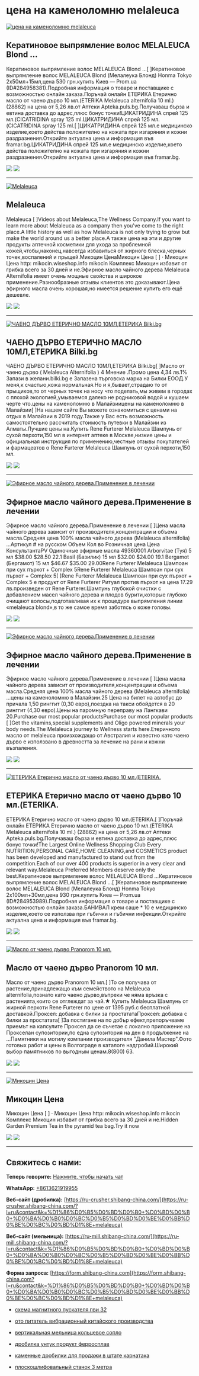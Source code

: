 # цена на каменоломню melaleuca

<a href="https://swt.shibang-china.com/?l=ru&img&k=%D1%86%D0%B5%D0%BD%D0%B0+%D0%BD%D0%B0+%D0%BA%D0%B0%D0%BC%D0%B5%D0%BD%D0%BE%D0%BB%D0%BE%D0%BC%D0%BD%D1%8E+melaleuca" target="_blank">![цена на каменоломню melaleuca](http://static.shibang-china.com/all-800x300/1109.jpg)</a>

## Кератиновое выпрямление волос MELALEUCA Blond …
Кератиновое выпрямление волос MELALEUCA Blond …[ ]Кератиновое выпрямление волос MELALEUCA Blond (Мелалеука Блонд) Honma Tokyo 2х50мл+15мл,цена 530 грн.купить Киев — Prom.ua (ID#284958381).Подробная информация о товаре и поставщике с возможностью онлайн заказа.Поръчай онлайн ЕТЕРИКА Етерично масло от чаено дърво 10 мл.(ETERIKA Melaleuca alternifolia 10 ml.) (28862) на цена от 5,26 лв.от Аптеки Apteka.puls.bg.Получаваш бърза и евтина доставка до адрес,плюс бонус точки!ЦИКАТРИДИНА спрей 125 мл.(CICATRIDINA spray 125 ml.ЦИКАТРИДИНА спрей 125 мл.(CICATRIDINA spray 125 ml.[ ]ЦИКАТРИДИНА спрей 125 мл.е медицинско изделие,което действа положително на кожата при изгаряния и кожни раздразнения.Открийте актуална цена и информация във framar.bg.ЦИКАТРИДИНА спрей 125 мл.е медицинско изделие,което действа положително на кожата при изгаряния и кожни раздразнения.Открийте актуална цена и информация във framar.bg.


<a href="https://whatsapp.shibangsoft.com/WhatsApp.php" target="_blank" title="WhatsApp">![](http://static.shibang-china.com/icon/whatsapp.png)</a> <a href="https://swt.shibang-china.com/?l=ru&icon&k=%D1%86%D0%B5%D0%BD%D0%B0+%D0%BD%D0%B0+%D0%BA%D0%B0%D0%BC%D0%B5%D0%BD%D0%BE%D0%BB%D0%BE%D0%BC%D0%BD%D1%8E+melaleuca" target="_blank">![](http://static.shibang-china.com/icon/chat-ru.png)</a>

---

<a href="https://swt.shibang-china.com/?l=ru&img&k=%D1%86%D0%B5%D0%BD%D0%B0+%D0%BD%D0%B0+%D0%BA%D0%B0%D0%BC%D0%B5%D0%BD%D0%BE%D0%BB%D0%BE%D0%BC%D0%BD%D1%8E+melaleuca" target="_blank">![Melaleuca](http://static.shibang-china.com/all-800x300/815.jpg)</a>

## Melaleuca
Melaleuca [ ]Videos about Melaleuca,The Wellness Company.If you want to learn more about Melaleuca as a company then you've come to the right place.A little history as well as how Melaleuca is not only trying to grow but make the world around us a better place.А также цена на эти и другие продукты аптечной косметики для ухода за проблемной кожей,чтобы,наконец,навсегда избавиться от жирного блеска,черных точек,воспалений и прыщей.Микоцин ЦенаМикоцин Цена [ ]&nbsp;&#0183;&#32;Микоцин Цена http: mikocin.wiseshop.info mikocin Комплекс Микоцин избавит от грибка всего за 30 дней и не.Эфирное масло чайного дерева Melaleuca Alternifolia имеет очень мощные свойства и широкое применение.Разнообразные отзывы клиентов это доказывают.Цена эфирного масла очень хорошая,но имеется решение купить его ещё дешевле.


<a href="https://whatsapp.shibangsoft.com/WhatsApp.php" target="_blank" title="WhatsApp">![](http://static.shibang-china.com/icon/whatsapp.png)</a> <a href="https://swt.shibang-china.com/?l=ru&icon&k=%D1%86%D0%B5%D0%BD%D0%B0+%D0%BD%D0%B0+%D0%BA%D0%B0%D0%BC%D0%B5%D0%BD%D0%BE%D0%BB%D0%BE%D0%BC%D0%BD%D1%8E+melaleuca" target="_blank">![](http://static.shibang-china.com/icon/chat-ru.png)</a>

---

<a href="https://swt.shibang-china.com/?l=ru&img&k=%D1%86%D0%B5%D0%BD%D0%B0+%D0%BD%D0%B0+%D0%BA%D0%B0%D0%BC%D0%B5%D0%BD%D0%BE%D0%BB%D0%BE%D0%BC%D0%BD%D1%8E+melaleuca" target="_blank">![ЧАЕНО ДЪРВО ЕТЕРИЧНО МАСЛО 10МЛ,ЕТЕРИКА Bilki.bg](http://static.shibang-china.com/all-800x300/557.jpg)</a>

## ЧАЕНО ДЪРВО ЕТЕРИЧНО МАСЛО 10МЛ,ЕТЕРИКА Bilki.bg
ЧАЕНО ДЪРВО ЕТЕРИЧНО МАСЛО 10МЛ,ЕТЕРИКА Bilki.bg[ ]Масло от чаено дърво ( Melaleuca Alternifolia ) 4 Мнение .Промо цена 4,34 лв.1% Запази в желани.bilki.bg е Запазена търговска марка на Билки ЕООД.У меня,к счастью,кожа нормальная.Но и я,бывает,страдаю то от прыщиков,то от черных точек на носу что поделать,мы живем в городах с плохой экологией,умываемся далеко не родниковой водой и кушаем черте что.цены на каменоломню в Малайзиицены на каменоломню в Малайзии[ ]На нашем сайте Вы можете ознакомиться с ценами на отдых в Малайзии в 2019 году.Также у Вас есть возможность самостоятельно рассчитать стоимость путевки в Малайзии из Алматы.Лучшие цены на.Купить Rene Furterer Melaleuca Шампунь от сухой перхоти,150 мл в интернет аптеке в Москве,низкие цены и официальная инструкция по применению,честные отзывы покупателей и фармацевтов о Rene Furterer Melaleuca Шампунь от сухой перхоти,150 мл.


<a href="https://whatsapp.shibangsoft.com/WhatsApp.php" target="_blank" title="WhatsApp">![](http://static.shibang-china.com/icon/whatsapp.png)</a> <a href="https://swt.shibang-china.com/?l=ru&icon&k=%D1%86%D0%B5%D0%BD%D0%B0+%D0%BD%D0%B0+%D0%BA%D0%B0%D0%BC%D0%B5%D0%BD%D0%BE%D0%BB%D0%BE%D0%BC%D0%BD%D1%8E+melaleuca" target="_blank">![](http://static.shibang-china.com/icon/chat-ru.png)</a>

---

<a href="https://swt.shibang-china.com/?l=ru&img&k=%D1%86%D0%B5%D0%BD%D0%B0+%D0%BD%D0%B0+%D0%BA%D0%B0%D0%BC%D0%B5%D0%BD%D0%BE%D0%BB%D0%BE%D0%BC%D0%BD%D1%8E+melaleuca" target="_blank">![Эфирное масло чайного дерева.Применение в лечении](http://static.shibang-china.com/all-800x300/912.jpg)</a>

## Эфирное масло чайного дерева.Применение в лечении
Эфирное масло чайного дерева.Применение в лечении [ ]Цена масла чайного дерева зависит от производителя,концентрации и объема масла.Средняя цена 100% масла чайного дерева (Melaleuca alternifolia) …Артикул # на русском Объем Кол во Розничная цена Цена КонсультантаPV Одиночные эфирные масла 49360001 Arborvitae (Туя) 5 мл $38.00 $28.50 22.1 Basil (Базилик) 15 мл $32.00 $24.00 19.1 Bergamot (Бергамот) 15 мл $46.67 $35.00 29.00Rene Furterer Melaleuca Шампоан при сух пърхот + Complex 5Rene Furterer Melaleuca Шампоан при сух пърхот + Complex 5[ ]Rene Furterer Melaleuca Шампоан при сух пърхот + Complex 5 е продукт от Rene Furterer Ритуал против пърхот на цена 17.29 лв.произведен от Rene Furterer.Шампунь глубокой очистки с добавлением масел чайного дерева и плодов бурити,которые глубоко очищают волосы,подготавливая их к процедуре выпрямления линии &#171;melaleuca blond&#187;,в то же самое время заботясь о коже головы.


<a href="https://whatsapp.shibangsoft.com/WhatsApp.php" target="_blank" title="WhatsApp">![](http://static.shibang-china.com/icon/whatsapp.png)</a> <a href="https://swt.shibang-china.com/?l=ru&icon&k=%D1%86%D0%B5%D0%BD%D0%B0+%D0%BD%D0%B0+%D0%BA%D0%B0%D0%BC%D0%B5%D0%BD%D0%BE%D0%BB%D0%BE%D0%BC%D0%BD%D1%8E+melaleuca" target="_blank">![](http://static.shibang-china.com/icon/chat-ru.png)</a>

---

<a href="https://swt.shibang-china.com/?l=ru&img&k=%D1%86%D0%B5%D0%BD%D0%B0+%D0%BD%D0%B0+%D0%BA%D0%B0%D0%BC%D0%B5%D0%BD%D0%BE%D0%BB%D0%BE%D0%BC%D0%BD%D1%8E+melaleuca" target="_blank">![Эфирное масло чайного дерева.Применение в лечении](http://static.shibang-china.com/all-800x300/1516.jpg)</a>

## Эфирное масло чайного дерева.Применение в лечении
Эфирное масло чайного дерева.Применение в лечении [ ]Цена масла чайного дерева зависит от производителя,концентрации и объема масла.Средняя цена 100% масла чайного дерева (Melaleuca alternifolia) …цены на каменоломню в Малайзии.25 Цена на билет на автобус до причала 1,50 ринггит (0,30 евро),поездка на такси обойдется в 20 ринггит (4,30 евро).Цены на паромную переправу на Лангкави 20.Purchase our most popular productsPurchase our most popular products [ ]Get the vitamins,special supplements and Oligo powered minerals your body needs.The Melaleuca journey to Wellness starts here.Етеричното масло от melaleuca произхождащо от Австралия и известно като чаено дърво е използвано в древността за лечение на рани и кожни възпаления.


<a href="https://whatsapp.shibangsoft.com/WhatsApp.php" target="_blank" title="WhatsApp">![](http://static.shibang-china.com/icon/whatsapp.png)</a> <a href="https://swt.shibang-china.com/?l=ru&icon&k=%D1%86%D0%B5%D0%BD%D0%B0+%D0%BD%D0%B0+%D0%BA%D0%B0%D0%BC%D0%B5%D0%BD%D0%BE%D0%BB%D0%BE%D0%BC%D0%BD%D1%8E+melaleuca" target="_blank">![](http://static.shibang-china.com/icon/chat-ru.png)</a>

---

<a href="https://swt.shibang-china.com/?l=ru&img&k=%D1%86%D0%B5%D0%BD%D0%B0+%D0%BD%D0%B0+%D0%BA%D0%B0%D0%BC%D0%B5%D0%BD%D0%BE%D0%BB%D0%BE%D0%BC%D0%BD%D1%8E+melaleuca" target="_blank">![ЕТЕРИКА Етерично масло от чаено дърво 10 мл.(ETERIKA.](http://static.shibang-china.com/all-800x300/724.jpg)</a>

## ЕТЕРИКА Етерично масло от чаено дърво 10 мл.(ETERIKA.
ЕТЕРИКА Етерично масло от чаено дърво 10 мл.(ETERIKA.[ ]Поръчай онлайн ЕТЕРИКА Етерично масло от чаено дърво 10 мл.(ETERIKA Melaleuca alternifolia 10 ml.) (28862) на цена от 5,26 лв.от Аптеки Apteka.puls.bg.Получаваш бърза и евтина доставка до адрес,плюс бонус точки!The Largest Online Wellness Shopping Club Every NUTRITION,PERSONAL CARE,HOME CLEANING,and COSMETICS product has been developed and manufactured to stand out from the competition.Each of our over 400 products is superior in a very clear and relevant way.Melaleuca Preferred Members deserve only the best.Кератиновое выпрямление волос MELALEUCA Blond …Кератиновое выпрямление волос MELALEUCA Blond …[ ]Кератиновое выпрямление волос MELALEUCA Blond (Мелалеука Блонд) Honma Tokyo 2х100мл+30мл,цена 930 грн.купить Киев — Prom.ua (ID#284953989).Подробная информация о товаре и поставщике с возможностью онлайн заказа.БАНИВАЛ крем саше * 10 е медицинско изделие,което се използва при гъбички и гъбични инфекции.Открийте актуална цена и информация във framar.bg.


<a href="https://whatsapp.shibangsoft.com/WhatsApp.php" target="_blank" title="WhatsApp">![](http://static.shibang-china.com/icon/whatsapp.png)</a> <a href="https://swt.shibang-china.com/?l=ru&icon&k=%D1%86%D0%B5%D0%BD%D0%B0+%D0%BD%D0%B0+%D0%BA%D0%B0%D0%BC%D0%B5%D0%BD%D0%BE%D0%BB%D0%BE%D0%BC%D0%BD%D1%8E+melaleuca" target="_blank">![](http://static.shibang-china.com/icon/chat-ru.png)</a>

---

<a href="https://swt.shibang-china.com/?l=ru&img&k=%D1%86%D0%B5%D0%BD%D0%B0+%D0%BD%D0%B0+%D0%BA%D0%B0%D0%BC%D0%B5%D0%BD%D0%BE%D0%BB%D0%BE%D0%BC%D0%BD%D1%8E+melaleuca" target="_blank">![Масло от чаено дърво Pranorom 10 мл.](http://static.shibang-china.com/all-800x300/1166.jpg)</a>

## Масло от чаено дърво Pranorom 10 мл.
Масло от чаено дърво Pranorom 10 мл.[ ]То се получава от растение,принадлежащо към семейството на Melaleuca alternifolia,познато като чаено дърво,въпреки че няма връзка с растенията,които се отглеждат за чай.★ Купить Melaleuca Шампунь от жирной перхоти Rene Furterer по цене от 1395 руб.с бесплатной доставкой.Проксел: добавка с билки за простататаПроксел: добавка с билки за простатата[ ]За постигане на по добър ефект,препоръчваме приемът на капсулите Проксел да се съчетае с локално приложение на Прокселан супозитории,по една супозитория на ден в продължение на …Памятники на могилу компании производителя &quot;Данила Мастер&quot;.Фото готовых работ и цены в Волгограде в каталоге надгробий.Широкий выбор памятников по выгодным ценам.8(800) 63.


<a href="https://whatsapp.shibangsoft.com/WhatsApp.php" target="_blank" title="WhatsApp">![](http://static.shibang-china.com/icon/whatsapp.png)</a> <a href="https://swt.shibang-china.com/?l=ru&icon&k=%D1%86%D0%B5%D0%BD%D0%B0+%D0%BD%D0%B0+%D0%BA%D0%B0%D0%BC%D0%B5%D0%BD%D0%BE%D0%BB%D0%BE%D0%BC%D0%BD%D1%8E+melaleuca" target="_blank">![](http://static.shibang-china.com/icon/chat-ru.png)</a>

---

<a href="https://swt.shibang-china.com/?l=ru&img&k=%D1%86%D0%B5%D0%BD%D0%B0+%D0%BD%D0%B0+%D0%BA%D0%B0%D0%BC%D0%B5%D0%BD%D0%BE%D0%BB%D0%BE%D0%BC%D0%BD%D1%8E+melaleuca" target="_blank">![Микоцин Цена](http://static.shibang-china.com/all-800x300/632.jpg)</a>

## Микоцин Цена
Микоцин Цена [ ]&nbsp;&#0183;&#32;Микоцин Цена http: mikocin.wiseshop.info mikocin Комплекс Микоцин избавит от грибка всего за 30 дней и не.Hidden Garden Premium Tea in the pyramid tea bag.Try it now

<a href="https://whatsapp.shibangsoft.com/WhatsApp.php" target="_blank" title="WhatsApp">![](http://static.shibang-china.com/icon/whatsapp.png)</a> <a href="https://swt.shibang-china.com/?l=ru&icon&k=%D1%86%D0%B5%D0%BD%D0%B0+%D0%BD%D0%B0+%D0%BA%D0%B0%D0%BC%D0%B5%D0%BD%D0%BE%D0%BB%D0%BE%D0%BC%D0%BD%D1%8E+melaleuca" target="_blank">![](http://static.shibang-china.com/icon/chat-ru.png)</a>

---
## Свяжитесь с нами:

**Теперь говорите:** [Нажмите, чтобы начать чат](https://swt.shibang-china.com?l=ru&contact&k=%D1%86%D0%B5%D0%BD%D0%B0+%D0%BD%D0%B0+%D0%BA%D0%B0%D0%BC%D0%B5%D0%BD%D0%BE%D0%BB%D0%BE%D0%BC%D0%BD%D1%8E+melaleuca)

**WhatsApp:**  [+8613621919955](https://whatsapp.shibangsoft.com/WhatsApp.php)

**Веб-сайт (дробилка):** [https://ru-crusher.shibang-china.com/](https://ru-crusher.shibang-china.com/?l=ru&contact&k=%D1%86%D0%B5%D0%BD%D0%B0+%D0%BD%D0%B0+%D0%BA%D0%B0%D0%BC%D0%B5%D0%BD%D0%BE%D0%BB%D0%BE%D0%BC%D0%BD%D1%8E+melaleuca)

**Веб-сайт (мельница):** [https://ru-mill.shibang-china.com/](https://ru-mill.shibang-china.com/?l=ru&contact&k=%D1%86%D0%B5%D0%BD%D0%B0+%D0%BD%D0%B0+%D0%BA%D0%B0%D0%BC%D0%B5%D0%BD%D0%BE%D0%BB%D0%BE%D0%BC%D0%BD%D1%8E+melaleuca)

**Форма запроса:** [https://form.shibang-china.com](https://form.shibang-china.com?l=ru&contact&k=%D1%86%D0%B5%D0%BD%D0%B0+%D0%BD%D0%B0+%D0%BA%D0%B0%D0%BC%D0%B5%D0%BD%D0%BE%D0%BB%D0%BE%D0%BC%D0%BD%D1%8E+melaleuca)

* [схема магнитного пускателя пви 32](../114/%D1%81%D1%85%D0%B5%D0%BC%D0%B0%20%D0%BC%D0%B0%D0%B3%D0%BD%D0%B8%D1%82%D0%BD%D0%BE%D0%B3%D0%BE%20%D0%BF%D1%83%D1%81%D0%BA%D0%B0%D1%82%D0%B5%D0%BB%D1%8F%20%D0%BF%D0%B2%D0%B8%2032.md)

* [ото питатель вибрационный китайского производства](../108/%D0%BE%D1%82%D0%BE%20%D0%BF%D0%B8%D1%82%D0%B0%D1%82%D0%B5%D0%BB%D1%8C%20%D0%B2%D0%B8%D0%B1%D1%80%D0%B0%D1%86%D0%B8%D0%BE%D0%BD%D0%BD%D1%8B%D0%B9%20%D0%BA%D0%B8%D1%82%D0%B0%D0%B9%D1%81%D0%BA%D0%BE%D0%B3%D0%BE%20%D0%BF%D1%80%D0%BE%D0%B8%D0%B7%D0%B2%D0%BE%D0%B4%D1%81%D1%82%D0%B2%D0%B0.md)

* [вертикальная мельница кольцевое сопло ](../108/%D0%B2%D0%B5%D1%80%D1%82%D0%B8%D0%BA%D0%B0%D0%BB%D1%8C%D0%BD%D0%B0%D1%8F%20%D0%BC%D0%B5%D0%BB%D1%8C%D0%BD%D0%B8%D1%86%D0%B0%20%D0%BA%D0%BE%D0%BB%D1%8C%D1%86%D0%B5%D0%B2%D0%BE%D0%B5%20%D1%81%D0%BE%D0%BF%D0%BB%D0%BE%20.md)

* [дробилка унтук продукт ферросплав](../116/%D0%B4%D1%80%D0%BE%D0%B1%D0%B8%D0%BB%D0%BA%D0%B0%20%D1%83%D0%BD%D1%82%D1%83%D0%BA%20%D0%BF%D1%80%D0%BE%D0%B4%D1%83%D0%BA%D1%82%20%D1%84%D0%B5%D1%80%D1%80%D0%BE%D1%81%D0%BF%D0%BB%D0%B0%D0%B2.md)

* [каменные дробилки для продажи в штате карнатака](../109/%D0%BA%D0%B0%D0%BC%D0%B5%D0%BD%D0%BD%D1%8B%D0%B5%20%D0%B4%D1%80%D0%BE%D0%B1%D0%B8%D0%BB%D0%BA%D0%B8%20%D0%B4%D0%BB%D1%8F%20%D0%BF%D1%80%D0%BE%D0%B4%D0%B0%D0%B6%D0%B8%20%D0%B2%20%D1%88%D1%82%D0%B0%D1%82%D0%B5%20%D0%BA%D0%B0%D1%80%D0%BD%D0%B0%D1%82%D0%B0%D0%BA%D0%B0.md)

* [плоскошлифовальный станок 3 метра](../106/%D0%BF%D0%BB%D0%BE%D1%81%D0%BA%D0%BE%D1%88%D0%BB%D0%B8%D1%84%D0%BE%D0%B2%D0%B0%D0%BB%D1%8C%D0%BD%D1%8B%D0%B9%20%D1%81%D1%82%D0%B0%D0%BD%D0%BE%D0%BA%203%20%D0%BC%D0%B5%D1%82%D1%80%D0%B0.md)